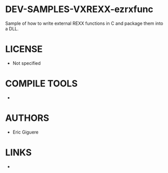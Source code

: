 DEV-SAMPLES-VXREXX-ezrxfunc
===========================

Sample of how to write external REXX functions in C and package them into a DLL. 

LICENSE
===============
* Not specified

COMPILE TOOLS
===============
* 
 
AUTHORS
===============
* Eric Giguere

LINKS
===============
* 
